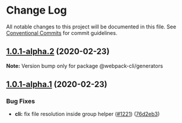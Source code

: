 # Change Log

All notable changes to this project will be documented in this file.
See [Conventional Commits](https://conventionalcommits.org) for commit guidelines.

## [1.0.1-alpha.2](https://github.com/ematipico/webpack-cli/compare/@webpack-cli/generators@1.0.1-alpha.1...@webpack-cli/generators@1.0.1-alpha.2) (2020-02-23)

**Note:** Version bump only for package @webpack-cli/generators

## [1.0.1-alpha.1](https://github.com/ematipico/webpack-cli/compare/@webpack-cli/generators@1.0.1-alpha.0...@webpack-cli/generators@1.0.1-alpha.1) (2020-02-23)

### Bug Fixes

-   **cli:** fix file resolution inside group helper ([#1221](https://github.com/ematipico/webpack-cli/issues/1221)) ([76d2eb3](https://github.com/ematipico/webpack-cli/commit/76d2eb316ab154c19ebf639b7d6c82df76dc0695))
